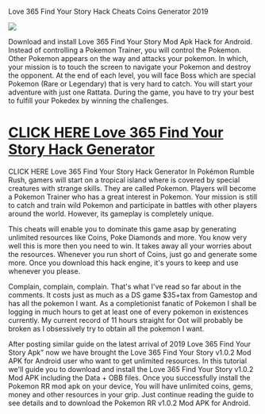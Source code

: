 Love 365 Find Your Story Hack Cheats Coins Generator 2019

<a href="https://mobiletiperz.com/love-365-find-your-story-cheats-guide/" rel="follow"><img src="https://vignette.wikia.nocookie.net/voltage-inc/images/7/71/Love_365_Find_Your_Story_-_Title.jpg/revision/latest?cb=20171113134950"></a>

Download and install Love 365 Find Your Story Mod Apk Hack for Android. Instead of controlling a Pokemon Trainer, you will control the Pokemon. Other Pokemon appears on the way and attacks your pokemon. In which, your mission is to touch the screen to navigate your Pokemon and destroy the opponent. At the end of each level, you will face Boss which are special Pokemon (Rare or Legendary) that is very hard to catch. You will start your adventure with just one Rattata. During the game, you have to try your best to fulfill your Pokedex by winning the challenges.

# <h1><a href="https://mobiletiperz.com/love-365-find-your-story-cheats-guide/">CLICK HERE Love 365 Find Your Story Hack Generator</a></h1>

CLICK HERE Love 365 Find Your Story Hack Generator
In Pokémon Rumble Rush, gamers will start on a tropical island where is covered by special creatures with strange skills. They are called Pokemon. Players will become a Pokemon Trainer who has a great interest in Pokemon. Your mission is still to catch and train wild Pokemon and participate in battles with other players around the world. However, its gameplay is completely unique.

This cheats will enable you to dominate this game asap by generating unlimited resources like Coins, Poke Diamonds and more. You know very well this is more then you need to win. It takes away all your worries about the resources. Whenever you run short of Coins, just go and generate some more. Once you download this hack engine, it's yours to keep and use whenever you please.

Complain, complain, complain. That's what I've read so far about in the comments. It costs just as much as a DS game $35+tax from Gamestop and has all the pokemon I want. As a completionist fanatic of Pokemon I shall be logging in much hours to get at least one of every pokemon in existences currently. My current record of 11 hours straight for Oot will probably be broken as I obsessively try to obtain all the pokemon I want.

After posting similar guide on the latest arrival of 2019 Love 365 Find Your Story Apk” now we have brought the Love 365 Find Your Story v1.0.2 Mod APK for Android user who want to get unlimited resources. In this tutorial we'll guide you to download and install the Love 365 Find Your Story v1.0.2 Mod APK including the Data + OBB files. Once you successfully install the Pokemon RR mod apk on your device, You will have unlimited coins, gems, money and other resources in your grip. Just continue reading the guide to see details and to download the Pokemon RR v1.0.2 Mod APK for Android.
